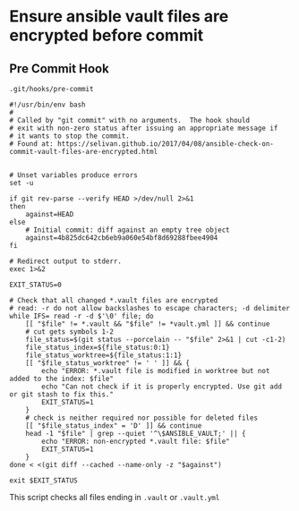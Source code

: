 # Ensure ansible vault files are encrypted before commit

## Pre Commit Hook
```.git/hooks/pre-commit```
```
#!/usr/bin/env bash
#
# Called by "git commit" with no arguments.  The hook should
# exit with non-zero status after issuing an appropriate message if
# it wants to stop the commit.
# Found at: https://selivan.github.io/2017/04/08/ansible-check-on-commit-vault-files-are-encrypted.html


# Unset variables produce errors
set -u

if git rev-parse --verify HEAD >/dev/null 2>&1
then
	against=HEAD
else
	# Initial commit: diff against an empty tree object
	against=4b825dc642cb6eb9a060e54bf8d69288fbee4904
fi

# Redirect output to stderr.
exec 1>&2

EXIT_STATUS=0

# Check that all changed *.vault files are encrypted
# read: -r do not allow backslashes to escape characters; -d delimiter
while IFS= read -r -d $'\0' file; do
	[[ "$file" != *.vault && "$file" != *vault.yml ]] && continue
	# cut gets symbols 1-2
	file_status=$(git status --porcelain -- "$file" 2>&1 | cut -c1-2)
	file_status_index=${file_status:0:1}
	file_status_worktree=${file_status:1:1}
	[[ "$file_status_worktree" != ' ' ]] && {
		echo "ERROR: *.vault file is modified in worktree but not added to the index: $file"
		echo "Can not check if it is properly encrypted. Use git add or git stash to fix this."
		EXIT_STATUS=1
	}
	# check is neither required nor possible for deleted files
	[[ "$file_status_index" = 'D' ]] && continue
	head -1 "$file" | grep --quiet '^\$ANSIBLE_VAULT;' || {
		echo "ERROR: non-encrypted *.vault file: $file"
		EXIT_STATUS=1
	}
done < <(git diff --cached --name-only -z "$against")

exit $EXIT_STATUS

```
This script checks all files ending in ```.vault``` or ```.vault.yml```

